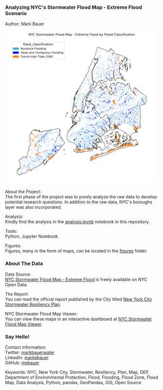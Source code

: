 ### Analyzing NYC's Stormwater Flood Map - Extreme Flood Scenario
Author: Mark Bauer

![cover-map](figures/stormwater-class-map.png)

About the Project:  
The first phase of the project was to purely analyze the raw data to develop potential research questions. In addition to the raw data, NYC's boroughs layer was also incorporated. 

Analysis:  
Kindly find the analysis in the [analysis.ipynb](https://github.com/mebauer/nyc-stormwater-map-analysis/blob/main/analysis.ipynb) notebook in this repository.

Tools:  
Python, Jupyter Notebook.

Figures:  
Figures, many in the form of maps, can be located in the [figures](https://github.com/mebauer/nyc-stormwater-map-analysis/tree/main/figures) folder. 

### About The Data

Data Source:  
[NYC Stormwater Flood Map - Extreme Flood](https://data.cityofnewyork.us/City-Government/NYC-Stormwater-Flood-Map-Extreme-Flood/w8eg-8ha6) is freely available on NYC Open Data. 

The Report:  
You can read the official report published by the City titled [New York City Stormwater Resiliency Plan](https://www1.nyc.gov/assets/orr/pdf/publications/stormwater-resiliency-plan.pdf).

NYC Stormwater Flood Map Viewer:  
You can view these maps in an interactive dashboard at [NYC Stormwater Flood Map Viewer](https://experience.arcgis.com/experience/7c260f80c5d44d948d45051d7a2d6d77/page/Page-1/?views=View-1).

### Say Hello!
Contact information:  
Twitter: [markbauerwater](https://twitter.com/markbauerwater)  
LinkedIn: [markebauer](https://www.linkedin.com/in/markebauer/)  
GitHub: [mebauer](https://github.com/mebauer)

Keywords: NYC, New York City, Stormwater, Resiliency, Plan, Map, DEP, Department of Environmental Protection, Flood, Flooding, Flood Zone, Flood Map, Data Analysis, Python, pandas, GeoPandas, GIS, Open Source
